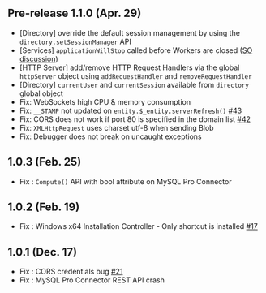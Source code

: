 ## Pre-release 1.1.0 (Apr. 29)

- [Directory] override the default session management by using the `directory.setSessionManager` API
- [Services] `applicationWillStop` called before Workers are closed ([SO discussion](http://stackoverflow.com/a/35726567))
- [HTTP Server] add/remove HTTP Request Handlers via the global `httpServer` object using `addRequestHandler` and `removeRequestHandler`
- [Directory] `currentUser` and `currentSession` available from `directory` global object
- Fix: WebSockets high CPU & memory consumption
- Fix: `__STAMP` not updated on `entity.$_entity.serverRefresh()` [#43](https://github.com/Wakanda/wakanda-issues/issues/43)
- Fix: CORS does not work if port 80 is specified in the domain list [#42](https://github.com/Wakanda/wakanda-issues/issues/42)
- Fix: `XMLHttpRequest` uses charset utf-8 when sending Blob
- Fix: Debugger does not break on uncaught exceptions

## 1.0.3 (Feb. 25)

- Fix : `Compute()` API with bool attribute on MySQL Pro Connector

## 1.0.2 (Feb. 19)

- Fix : Windows x64 Installation Controller - Only shortcut is installed [#17](https://github.com/Wakanda/wakanda-issues/issues/17)

## 1.0.1 (Dec. 17)

- Fix : CORS credentials bug [#21](https://github.com/Wakanda/wakanda-issues/issues/21)
- Fix : MySQL Pro Connector REST API crash
